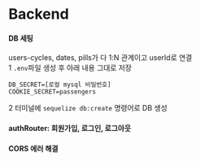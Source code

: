 # Backend

#### DB 세팅<br>

users-cycles, dates, pills가 다 1:N 관계이고 userId로 연결<br>
1 `.env`파일 생성 후 아래 내용 그대로 저장

```
DB_SECRET=[로컬 mysql 비밀번호]
COOKIE_SECRET=passengers
```

2 터미널에 `sequelize db:create` 명령어로 DB 생성

#### authRouter: 회원가입, 로그인, 로그아웃

#### CORS 에러 해결

